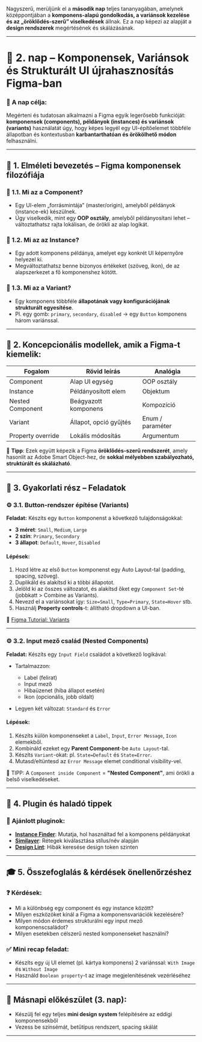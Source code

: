 Nagyszerű, merüljünk el a **második nap** teljes tananyagában, amelynek középpontjában a **komponens-alapú gondolkodás, a variánsok kezelése és az „öröklődés-szerű” viselkedések** állnak. Ez a nap képezi az alapját a **design rendszerek** megértésének és skálázásának.

---

# 📘 **2. nap – Komponensek, Variánsok és Strukturált UI újrahasznosítás Figma-ban**

### 🎯 **A nap célja:**

Megérteni és tudatosan alkalmazni a Figma egyik legerősebb funkcióját: **komponensek (components), példányok (instances) és variánsok (variants)** használatát úgy, hogy képes legyél egy UI-építőelemet többféle állapotban és kontextusban **karbantarthatóan és örökölhető módon** felhasználni.

---

## 📖 **1. Elméleti bevezetés – Figma komponensek filozófiája**

### 🔹 1.1. Mi az a **Component**?

* Egy UI-elem „forrásmintája” (master/origin), amelyből példányok (instance-ek) készülnek.
* Úgy viselkedik, mint egy **OOP osztály**, amelyből példányosítani lehet – változtathatsz rajta lokálisan, de örökli az alap logikát.

### 🔹 1.2. Mi az az **Instance**?

* Egy adott komponens példánya, amelyet egy konkrét UI képernyőre helyezel ki.
* Megváltoztathatsz benne bizonyos értékeket (szöveg, ikon), de az alapszerkezet a fő komponenshez kötött.

### 🔹 1.3. Mi az a **Variant**?

* Egy komponens többféle **állapotának vagy konfigurációjának strukturált egyesítése**.
* Pl. egy gomb: `primary`, `secondary`, `disabled` → egy `Button` komponens három variánssal.

---

## 🧠 **2. Koncepcionális modellek, amik a Figma-t kiemelik:**

| Fogalom           | Rövid leírás           | Analógia         |
| ----------------- | ---------------------- | ---------------- |
| Component         | Alap UI egység         | OOP osztály      |
| Instance          | Példányosított elem    | Objektum         |
| Nested Component  | Beágyazott komponens   | Kompozíció       |
| Variant           | Állapot, opció gyűjtés | Enum / paraméter |
| Property override | Lokális módosítás      | Argumentum       |

📌 **Tipp**: Ezek együtt képezik a Figma **öröklődés-szerű rendszerét**, amely hasonlít az Adobe Smart Object-hez, de **sokkal mélyebben szabályozható, struktúrált és skálázható**.

---

## 🧪 **3. Gyakorlati rész – Feladatok**

### ⚙️ **3.1. Button-rendszer építése (Variants)**

**Feladat:**
Készíts egy `Button` komponenst a következő tulajdonságokkal:

* **3 méret**: `Small`, `Medium`, `Large`
* **2 szín**: `Primary`, `Secondary`
* **3 állapot**: `Default`, `Hover`, `Disabled`

#### Lépések:

1. Hozd létre az első `Button` komponenst egy Auto Layout-tal (padding, spacing, szöveg).
2. Duplikáld és alakítsd ki a többi állapotot.
3. Jelöld ki az összes változatot, és alakítsd őket egy `Component Set`-té (jobbkatt > Combine as Variants).
4. Nevezd el a variánsokat így:
   `Size=Small`, `Type=Primary`, `State=Hover` stb.
5. Használj **Property controls**-t: állítható dropdown a UI-ban.

📎 [Figma Tutorial: Variants](https://help.figma.com/hc/en-us/articles/360056440594-Create-and-use-variants)

---

### ⚙️ **3.2. Input mező család (Nested Components)**

**Feladat:**
Készíts egy `Input Field` családot a következő logikával:

* Tartalmazzon:

  * Label (felirat)
  * Input mező
  * Hibaüzenet (hiba állapot esetén)
  * Ikon (opcionális, jobb oldalt)
* Legyen két változat: `Standard` és `Error`

#### Lépések:

1. Készíts külön komponenseket a `Label`, `Input`, `Error Message`, `Icon` elemekből.
2. Kombináld ezeket egy **Parent Component**-be `Auto Layout`-tal.
3. Készíts `Variant`-okat: pl. `State=Default` és `State=Error`.
4. Mutasd/eltüntesd az `Error Message` elemet conditional visibility-vel.

📎 TIPP: A `Component inside Component` = **"Nested Component"**, ami örökli a belső viselkedéseket.

---

## 🧩 **4. Plugin és haladó tippek**

### 🔌 Ajánlott pluginok:

* [**Instance Finder**](https://www.figma.com/community/plugin/741895659787979282/instance-finder): Mutatja, hol használtad fel a komponens példányokat
* [**Similayer**](https://www.figma.com/community/plugin/735733267883397781/similayer): Rétegek kiválasztása stílus/név alapján
* [**Design Lint**](https://www.figma.com/community/plugin/801195587640428208/design-lint): Hibák keresése design token szinten

---

## 🎓 **5. Összefoglalás & kérdések önellenőrzéshez**

### ❓ Kérdések:

* Mi a különbség egy component és egy instance között?
* Milyen eszközöket kínál a Figma a komponensvariációk kezelésére?
* Milyen módon érdemes strukturálni egy input mező komponenscsaládot?
* Milyen esetekben célszerű nested komponenseket használni?

### ✅ Mini recap feladat:

* Készíts egy új UI elemet (pl. kártya komponens) 2 variánssal: `With Image` és `Without Image`
* Használd `Boolean property`-t az image megjelenítésének vezérléséhez

---

## 📌 **Másnapi előkészület (3. nap):**

* Készülj fel egy teljes **mini design system** felépítésére az eddigi komponensekből
* Vezess be színsémát, betűtípus rendszert, spacing skálát

---

